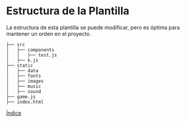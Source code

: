 # Estructura de la Plantilla

La estructura de esta plantilla se puede modificar, pero es óptima para mantener un orden en el proyecto.

```
├── src
│   ├── components
│   │   ├── test.js
│   ├── k.js
├── static
│   ├── data
│   ├── fonts
│   ├── images
│   ├── music
│   ├── sound
├── game.js
├── index.html
```

[Índice](https://github.com/mishicoder/KaboomDoc-ES-/blob/main/doc/i%20Indice.md)
